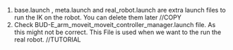 1. base.launch , meta.launch and real_robot.launch are extra launch files to run the IK on the robot. You can delete them later	//COPY
2. Check BUD-E_arm_moveit_moveit_controller_manager.launch file. As this might not be correct. This File is used when we want to the run the real robot.		//TUTORIAL
